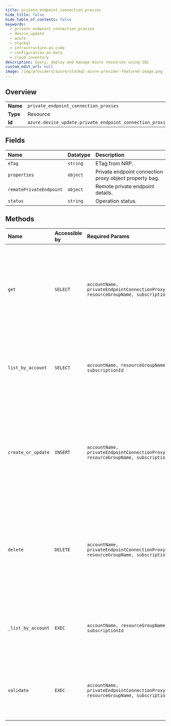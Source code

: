 ```yaml
---
title: private_endpoint_connection_proxies
hide_title: false
hide_table_of_contents: false
keywords:
  - private_endpoint_connection_proxies
  - device_update
  - azure    
  - stackql
  - infrastructure-as-code
  - configuration-as-data
  - cloud inventory
description: Query, deploy and manage Azure resources using SQL
custom_edit_url: null
image: /img/providers/azure/stackql-azure-provider-featured-image.png
---
```

  
    

## Overview
<table><tbody>
<tr><td><b>Name</b></td><td><code>private_endpoint_connection_proxies</code></td></tr>
<tr><td><b>Type</b></td><td>Resource</td></tr>
<tr><td><b>Id</b></td><td><code>azure.device_update.private_endpoint_connection_proxies</code></td></tr>
</tbody></table>

## Fields
| Name | Datatype | Description |
|:-----|:---------|:------------|
| `eTag` | `string` | ETag from NRP. |
| `properties` | `object` | Private endpoint connection proxy object property bag. |
| `remotePrivateEndpoint` | `object` | Remote private endpoint details. |
| `status` | `string` | Operation status. |
## Methods
| Name | Accessible by | Required Params | Description |
|:-----|:--------------|:----------------|:------------|
| `get` | `SELECT` | `accountName, privateEndpointConnectionProxyId, resourceGroupName, subscriptionId` | (INTERNAL - DO NOT USE) Get the specified private endpoint connection proxy associated with the device update account. |
| `list_by_account` | `SELECT` | `accountName, resourceGroupName, subscriptionId` | (INTERNAL - DO NOT USE) List all private endpoint connection proxies in a device update account. |
| `create_or_update` | `INSERT` | `accountName, privateEndpointConnectionProxyId, resourceGroupName, subscriptionId` | (INTERNAL - DO NOT USE) Creates or updates the specified private endpoint connection proxy resource associated with the device update account. |
| `delete` | `DELETE` | `accountName, privateEndpointConnectionProxyId, resourceGroupName, subscriptionId` | (INTERNAL - DO NOT USE) Deletes the specified private endpoint connection proxy associated with the device update account. |
| `_list_by_account` | `EXEC` | `accountName, resourceGroupName, subscriptionId` | (INTERNAL - DO NOT USE) List all private endpoint connection proxies in a device update account. |
| `validate` | `EXEC` | `accountName, privateEndpointConnectionProxyId, resourceGroupName, subscriptionId` | (INTERNAL - DO NOT USE) Validates a private endpoint connection proxy object. |
